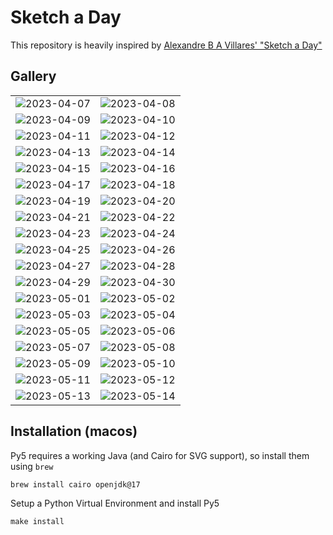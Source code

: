 # Sketch a Day

This repository is heavily inspired by [Alexandre B A Villares' "Sketch a Day"](https://abav.lugaralgum.com/sketch-a-day/)


## Gallery

| | |
| -- | -- |
| ![2023-04-07](./images/2023-04-07.jpg "Divergente") | ![2023-04-08](./images/2023-04-08.jpg "Ensaio sobre π: 1") |
| ![2023-04-09](./images/2023-04-09.jpg "Ensaio sobre π: 2") | ![2023-04-10](./images/2023-04-10.jpg "Ensaio sobre π: 3") |
| ![2023-04-11](./images/2023-04-11.jpg "Ensaio sobre π: 4") | ![2023-04-12](./images/2023-04-12.jpg "Espiral de Ulam") |
| ![2023-04-13](./images/2023-04-13.jpg "Espiral de Ulam v2") | ![2023-04-14](./images/2023-04-14.jpg "Bandeirolas 1") |
| ![2023-04-15](./images/2023-04-15.gif "Bandeirolas 2") | ![2023-04-16](./images/2023-04-16.gif "Bandeirolas 3") |
| ![2023-04-17](./images/2023-04-17.jpg "Elipses Florais 1") | ![2023-04-18](./images/2023-04-18.jpg "Elipses Florais 2") |
| ![2023-04-19](./images/2023-04-19.gif "Tempestade de Números 1") | ![2023-04-20](./images/2023-04-20.png "Circulares 1")|
| ![2023-04-21](./images/2023-04-21.png "Espaçobolha") | ![2023-04-22](./images/2023-04-22.png "Cuore") |
| ![2023-04-23](./images/2023-04-23.png "Crowded Cuore") | ![2023-04-24](./images/2023-04-24.png "Força") |
| ![2023-04-25](./images/2023-04-25.png "Mandala") | ![2023-04-26](./images/2023-04-26.png "World Plone Day") |
| ![2023-04-27](./images/2023-04-27.png "Padrão") | ![2023-04-28](./images/2023-04-28.gif "Pulmão") |
| ![2023-04-29](./images/2023-04-29.png "Ladrilhos") | ![2023-04-30](./images/2023-04-30.png "Ladrilhos (Athos Bulcão)") |
| ![2023-05-01](./images/2023-05-01.gif "Pulmão 2") | ![2023-05-02](./images/2023-05-02.png "Fluxo de cores") |
| ![2023-05-03](./images/2023-05-03.gif "Fluxo de cores 2") | ![2023-05-04](./images/2023-05-04.png "Fluxo de cores 3") |
| ![2023-05-05](./images/2023-05-05.png "Ladrilhos 2") | ![2023-05-06](./images/2023-05-06.gif "Estudo sobre Polígonos")  |
| ![2023-05-07](./images/2023-05-07.gif "Ladrilhos 3") | ![2023-05-08](./images/2023-05-08.png "Nostalgia") |
| ![2023-05-09](./images/2023-05-09.png "Ladrilhos 4") | ![2023-05-10](./images/2023-05-10.png "Ladrilhos 5") |
| ![2023-05-11](./images/2023-05-11.png "Circuitos 1") | ![2023-05-12](./images/2023-05-12.png "Borrões") |
| ![2023-05-13](./images/2023-05-13.png "Barquinhos") | ![2023-05-14](./images/2023-05-14.png "Nostalgia 2") |

## Installation (macos)

Py5 requires a working Java (and Cairo for SVG support), so install them using `brew`

```shell
brew install cairo openjdk@17
```

Setup a Python Virtual Environment and install Py5

```shell
make install
```
